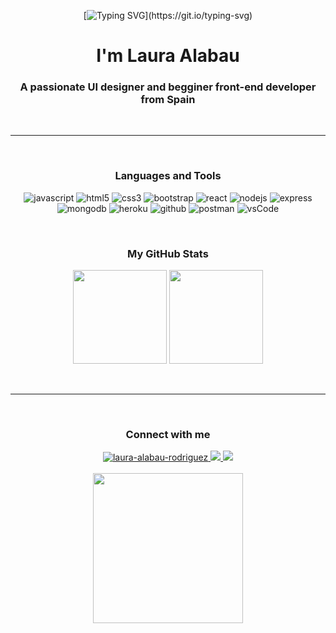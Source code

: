 <div align="center">
  
  [![Typing SVG](https://readme-typing-svg.herokuapp.com?color=%23F45B5B&size=40&center=true&vCenter=true&lines=%3E+Hello+World!)](https://git.io/typing-svg)

</div>

<div align="center">
  <h1>I'm Laura Alabau</h1>
  <h3>A passionate UI designer and begginer front-end developer from Spain</h3>
</div>  <br>



  ----
  
  <!-- SKILLS -->
<br>
<h3 align="center">Languages and Tools</h3>
<p align="center">
  <img src="https://img.shields.io/badge/Javascript-F7DF1E.svg?style=for-the-badge&logo=javascript&logoColor=black"  alt="javascript"/>
  <img src="https://img.shields.io/badge/html-E34F26.svg?style=for-the-badge&logo=html5&logoColor=white"  alt="html5"/> 
  <img src="https://img.shields.io/badge/css-1572B6.svg?style=for-the-badge&logo=css3&logoColor=white"  alt="css3"/>
  <img src="https://img.shields.io/badge/bootstrap-7952B3.svg?style=for-the-badge&logo=bootstrap&logoColor=white"   alt="bootstrap"/>
  <img src="https://img.shields.io/badge/reactjs-61DAFB.svg?style=for-the-badge&logo=react&logoColor=black"  alt="react"/>
  <img src="https://img.shields.io/badge/node.js-339933.svg?style=for-the-badge&logo=nodedotjs&logoColor=white"  alt="nodejs"/>
  <img src="https://img.shields.io/badge/express-000000.svg?style=for-the-badge&logo=express&logoColor=white"  alt="express" /> 
  <img src="https://img.shields.io/badge/mongodb-47A248.svg?style=for-the-badge&logo=mongodb&logoColor=white"  alt="mongodb"/>
  <img src="https://img.shields.io/badge/heroku-430098.svg?style=for-the-badge&logo=heroku&logoColor=white"  alt="heroku"/>
  <img src="https://img.shields.io/badge/github-181717.svg?style=for-the-badge&logo=github&logoColor=white" alt="github" />
  <img src="https://img.shields.io/badge/postman-FF6C37.svg?style=for-the-badge&logo=postman&logoColor=white" alt="postman"/>
  <img src="https://img.shields.io/badge/vscode-007ACC.svg?style=for-the-badge&logo=visualstudiocode&logoColor=white" alt="vsCode"/>
</p>



<!-- STATS -->
<br>
<h3 align="center">My GitHub Stats</h3>
<p align="center">
  <img  height="150"
  src="https://github-readme-stats.vercel.app/api?username=lauraAlabau&theme=react&show_icons=true&include_all_commits=true"
  />
  <img
  height="150"
  src="https://github-readme-stats.vercel.app/api/top-langs/?username=lauraAlabau&theme=react&layout=compact"
  />
</p><br>

----
<!-- CONTACT -->
<br>
<h3 align="center">Connect with me</h3>

<div align="center">
    <a  href="https://www.linkedin.com/in/laura-alabau-rodriguez/" target="_blank">
      <img src="https://img.shields.io/badge/Linked%20In-0A66C2.svg?style=for-the-badge&logo=linkedin&logoColor=white" alt="laura-alabau-rodriguez"/>
    </a>
    <a target="_blank" href="mailto:laura.alabau.rodriguez@gmail.com">
      <img src="https://img.shields.io/badge/-Gmail-D14836?style=for-the-badge&logo=Gmail&logoColor=white"/>
    </a>
    <a target="_blank" href="https://www.laura-alabau-rodriguez.info/" target="_blank">
      <img src="https://img.shields.io/badge/-My%20Web-e20033?style=for-the-badge&logo=Google-Chrome&logoColor=white"/>
    </a>
</div>   
 <br>
<div align="center">
  <img width= "240" src= "https://pa1.narvii.com/6580/8098c6e9207376889eeb0532d9f5a0723c4d73f5_hq.gif"/>
</div>
